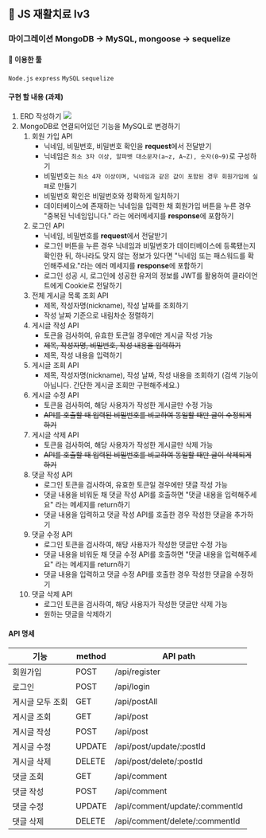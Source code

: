 ## 💊 JS 재활치료 lv3

### 마이그레이션 MongoDB -> MySQL, mongoose -> sequelize

#### 🔧 이용한 툴

`Node.js` `express` `MySQL` `sequelize`

#### 구현 할 내용 (과제)

1. ERD 작성하기
   ![](https://velog.velcdn.com/images/jw01987/post/a4fafd5d-40f4-4bbc-acd5-3b5ed9e7f034/image.png)
2. MongoDB로 연결되어있던 기능을 MySQL로 변경하기
   1. 회원 가입 API
      - 닉네임, 비밀번호, 비밀번호 확인을 **request**에서 전달받기
      - 닉네임은 `최소 3자 이상, 알파벳 대소문자(a~z, A~Z), 숫자(0~9)`로 구성하기
      - 비밀번호는 `최소 4자 이상이며, 닉네임과 같은 값이 포함된 경우 회원가입에 실패`로 만들기
      - 비밀번호 확인은 비밀번호와 정확하게 일치하기
      - 데이터베이스에 존재하는 닉네임을 입력한 채 회원가입 버튼을 누른 경우 "중복된 닉네임입니다." 라는 에러메세지를 **response**에 포함하기
   2. 로그인 API
      - 닉네임, 비밀번호를 **request**에서 전달받기
      - 로그인 버튼을 누른 경우 닉네임과 비밀번호가 데이터베이스에 등록됐는지 확인한 뒤, 하나라도 맞지 않는 정보가 있다면 "닉네임 또는 패스워드를 확인해주세요."라는 에러 메세지를 **response**에 포함하기
      - 로그인 성공 시, 로그인에 성공한 유저의 정보를 JWT를 활용하여 클라이언트에게 Cookie로 전달하기
   3. 전체 게시글 목록 조회 API
      - 제목, 작성자명(nickname), 작성 날짜를 조회하기
      - 작성 날짜 기준으로 내림차순 정렬하기
   4. 게시글 작성 API
      - 토큰을 검사하여, 유효한 토큰일 경우에만 게시글 작성 가능
      - ~~제목, 작성자명, 비밀번호, 작성 내용을 입력하기~~
      - 제목, 작성 내용을 입력하기
   5. 게시글 조회 API
      - 제목, 작성자명(nickname), 작성 날짜, 작성 내용을 조회하기
        (검색 기능이 아닙니다. 간단한 게시글 조회만 구현해주세요.)
   6. 게시글 수정 API
      - 토큰을 검사하여, 해당 사용자가 작성한 게시글만 수정 가능
      - ~~API를 호출할 때 입력된 비밀번호를 비교하여 동일할 때만 글이 수정되게 하기~~
   7. 게시글 삭제 API
      - 토큰을 검사하여, 해당 사용자가 작성한 게시글만 삭제 가능
      - ~~API를 호출할 때 입력된 비밀번호를 비교하여 동일할 때만 글이 삭제되게 하기~~
   8. 댓글 작성 API
      - 로그인 토큰을 검사하여, 유효한 토큰일 경우에만 댓글 작성 가능
      - 댓글 내용을 비워둔 채 댓글 작성 API를 호출하면 "댓글 내용을 입력해주세요" 라는 메세지를 return하기
      - 댓글 내용을 입력하고 댓글 작성 API를 호출한 경우 작성한 댓글을 추가하기
   9. 댓글 수정 API
      - 로그인 토큰을 검사하여, 해당 사용자가 작성한 댓글만 수정 가능
      - 댓글 내용을 비워둔 채 댓글 수정 API를 호출하면 "댓글 내용을 입력해주세요" 라는 메세지를 return하기
      - 댓글 내용을 입력하고 댓글 수정 API를 호출한 경우 작성한 댓글을 수정하기
   10. 댓글 삭제 API
       - 로그인 토큰을 검사하여, 해당 사용자가 작성한 댓글만 삭제 가능
       - 원하는 댓글을 삭제하기

#### API 명세

| 기능             | method | API path                       |
| ---------------- | ------ | ------------------------------ |
| 회원가입         | POST   | /api/register                  |
| 로그인           | POST   | /api/login                     |
| 게시글 모두 조회 | GET    | /api/postAll                   |
| 게시글 조회      | GET    | /api/post                      |
| 게시글 작성      | POST   | /api/post                      |
| 게시글 수정      | UPDATE | /api/post/update/:postId       |
| 게시글 삭제      | DELETE | /api/post/delete/:postId       |
| 댓글 조회        | GET    | /api/comment                   |
| 댓글 작성        | POST   | /api/comment                   |
| 댓글 수정        | UPDATE | /api/comment/update/:commentId |
| 댓글 삭제        | DELETE | /api/comment/delete/:commentId |
